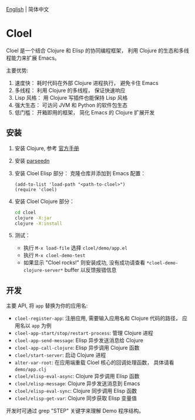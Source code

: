 [English](./README.md) | 简体中文

# Cloel

Cloel 是一个结合 Clojure 和 Elisp 的协同编程框架， 利用 Clojure 的生态和多线程能力来扩展 Emacs。

主要优势:
1. 速度快： 耗时代码在外部 Clojure 进程执行， 避免卡住 Emacs
2. 多线程： 利用 Clojure 的多线程， 保证快速响应
3. Lisp 风格： 用 Clojure 写插件也能保持 Lisp 风格
4. 强大生态： 可访问 JVM 和 Python 的软件包生态
5. 低门槛： 开箱即用的框架， 简化 Emacs 的 Clojure 扩展开发

## 安装

1. 安装 Clojure, 参考 [官方手册](https://clojure.org/guides/install_clojure)

2. 安装 [parseedn](https://github.com/clojure-emacs/parseedn)

3. 安装 Cloel Elisp 部分：
   克隆仓库并添加到 Emacs 配置：
   ```elisp
   (add-to-list 'load-path "<path-to-cloel>")
   (require 'cloel)
   ```

4. 安装 Cloel Clojure 部分：
   ```bash
   cd cloel
   clojure -X:jar
   clojure -X:install
   ```

5. 测试：
   - 执行 `M-x load-file` 选择 `cloel/demo/app.el`
   - 执行 `M-x cloel-demo-test`
   - 如果显示 "Cloel rocks!" 则安装成功, 没有成功请查看 `*cloel-demo-clojure-server*` buffer 以反馈报错信息

## 开发
主要 API, 将 `app` 替换为你的应用名:

- `cloel-register-app`: 注册应用, 需要输入应用名和 Clojure 代码的路径， 应用名以 `app` 为例
- `cloel-app-start/stop/restart-process`: 管理 Clojure 进程
- `cloel-app-send-message`: Elisp 异步发送消息给 Clojure 
- `cloel-app-call-clojure`: Elisp 异步调用 Clojure 函数
- `cloel/start-server`: 启动 Clojure 进程
- `alter-var-root`: 在应用端重载 Cloel 核心的回调处理函数， 具体请看 `demo/app.clj`
- `cloel/elisp-eval-async`: Clojure 异步调用 Elisp 函数
- `cloel/elisp-message`: Clojure 异步发送消息到 Emacs
- `cloel/elisp-eval-sync`: Clojure 同步调用 Elisp 函数
- `cloel/elisp-get-var`: Clojure 同步获取 Elisp 变量值

开发时可通过 grep "STEP" 关键字来理解 Demo 程序结构。 
